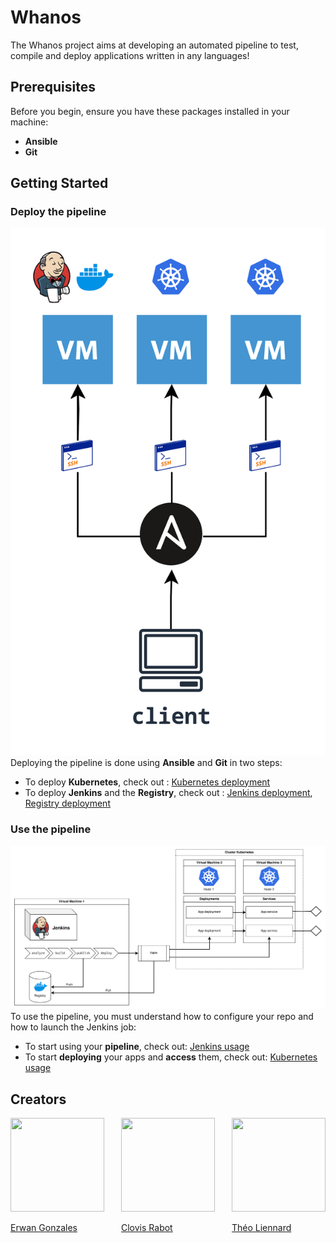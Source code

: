 # Whanos

The Whanos project aims at developing an automated pipeline to test, compile and deploy applications written in any languages!

## Prerequisites

Before you begin, ensure you have these packages installed in your machine:
- **Ansible**
- **Git**

## Getting Started

### Deploy the pipeline
![image|400](Images/image2.png)
Deploying the pipeline is done using **Ansible** and **Git** in two steps:

* To deploy **Kubernetes**, check out : [Kubernetes deployment](Kubernetes/Kubernetes%20deployment.md)
* To deploy **Jenkins** and the **Registry**, check out : [Jenkins deployment](Jenkins/Jenkins%20deployment.md), [Registry deployment](Registry/Registry%20deployment.md)

### Use the pipeline
![image](Images/image1.png)
To use the pipeline, you must understand how to configure your repo and how to launch the Jenkins job:

* To start using your **pipeline**, check out: [Jenkins usage](Jenkins/Jenkins%20usage.md)
* To start **deploying** your apps and **access** them, check out: [Kubernetes usage](Kubernetes/Kubernetes%20usage.md)

## Creators

<div style="display: flex; justify-content: space-between;">
    <a href="https://github.com/EstusSipper">
        <img src="https://media.licdn.com/dms/image/C4E03AQF6AIitN8q7cg/profile-displayphoto-shrink_400_400/0/1651531289334?e=1703721600&v=beta&t=nCsDz0wBgls-nLvLAzpAZqELOfTItPVJtoWJwRtmSGk" width="150" height="150">
        <p>Erwan Gonzales</p>
    </a>
    <a href="https://github.com/rclovis">
        <img src="https://avatars.githubusercontent.com/u/91875893?v=4" width="150" height="150">
        <p>Clovis Rabot</p>
    </a>
    <a href="https://github.com/TotoFunki">
        <img src="https://media.licdn.com/dms/image/D4E03AQF5p--YcDCWoQ/profile-displayphoto-shrink_800_800/0/1697809819173?e=1706745600&v=beta&t=FIEWA66x7PpYe9ZfTns7dk1rxuWL16BEAU34tHwqS0Q" width="150" height="150">
        <p>Théo Liennard</p>
    </a>
</div>
